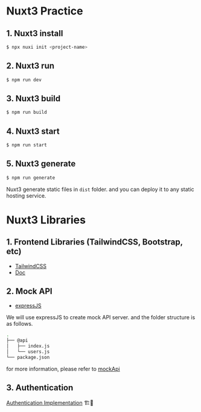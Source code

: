 # Nuxt3 Practice
## 1. Nuxt3 install

```bash
$ npx nuxi init <project-name>
```

## 2. Nuxt3 run

```bash
$ npm run dev
```

## 3. Nuxt3 build

```bash
$ npm run build
```

## 4. Nuxt3 start

```bash
$ npm run start
```

## 5. Nuxt3 generate

```bash
$ npm run generate
```

Nuxt3 generate static files in `dist` folder. and you can deploy it to any static hosting service.

# Nuxt3 Libraries

## 1. Frontend Libraries (TailwindCSS, Bootstrap, etc)
- [TailwindCSS](https://tailwindcss.com/)
- [Doc](docs/tailwindcss.md)

## 2. Mock API
- [expressJS](https://expressjs.com/)

We will use expressJS to create mock API server. and the folder structure is as follows.

```bash
.
├── @api
│   ├── index.js
│   └── users.js
└── package.json
```

for more information, please refer to [mockApi](docs/mockapi.md)

## 3. Authentication

[Authentication Implementation](docs/auth0.md) 🏗️🚧
